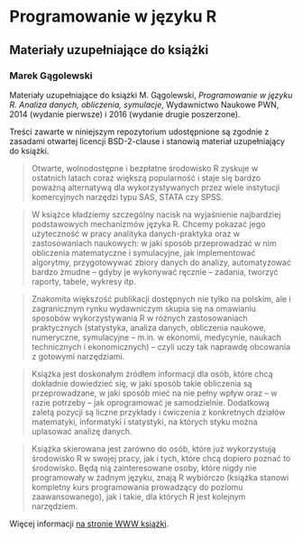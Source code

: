 # Programowanie w języku R #
## Materiały uzupełniające do książki ##
### Marek Gągolewski ###


Materiały uzupełniające do książki
M. Gągolewski, *Programowanie w języku R. Analiza danych, obliczenia, symulacje*,
Wydawnictwo Naukowe PWN, 2014 (wydanie pierwsze) i 2016 (wydanie drugie
poszerzone).

Treści zawarte w niniejszym repozytorium
udostępnione są zgodnie z zasadami otwartej licencji BSD-2-clause
i stanowią materiał uzupełniający do książki.


> Otwarte, wolnodostępne i bezpłatne środowisko R zyskuje w ostatnich latach
> coraz większą popularność i staje się bardzo poważną alternatywą dla
> wykorzystywanych przez wiele instytucji komercyjnych narzędzi typu SAS, STATA
> czy SPSS.

> W książce kładziemy szczególny nacisk na wyjaśnienie najbardziej podstawowych
> mechanizmów języka R. Chcemy pokazać jego użyteczność w pracy analityka
> danych-praktyka oraz w zastosowaniach naukowych: w jaki sposób przeprowadzać w
> nim obliczenia matematyczne i symulacyjne, jak implementować algorytmy,
> przygotowywać zbiory danych do analizy, automatyzować bardzo żmudne – gdyby je
> wykonywać ręcznie – zadania, tworzyć raporty, tabele, wykresy itp.

> Znakomita większość publikacji dostępnych nie tylko na polskim, ale i
> zagranicznym rynku wydawniczym skupia się na omawianiu sposobów wykorzystywania
> R w różnych zastosowaniach praktycznych (statystyka, analiza danych, obliczenia
> naukowe, numeryczne, symulacyjne – m.in. w ekonomii, medycynie, naukach
> technicznych i ekonomicznych) – czyli uczy tak naprawdę obcowania z gotowymi
> narzędziami.

> Książka jest doskonałym źródłem informacji dla osób, które chcą dokładnie
> dowiedzieć się, w jaki sposób takie obliczenia są przeprowadzane, w jaki sposób
> mieć na nie pełny wpływ oraz – w razie potrzeby – jak oprogramować je
> samodzielnie. Dodatkową zaletą pozycji są liczne przykłady i ćwiczenia z
> konkretnych działów matematyki, informatyki i statystyki, na których styku można
> uplasować analizę danych.

> Książka skierowana jest zarówno do osób, które już wykorzystują środowisko R
> w swojej pracy, jak i tych, które chcą dopiero poznać to środowisko. Będą nią
> zainteresowane osoby, które nigdy nie programowały w żadnym języku, znają R
> wybiórczo (książka stanowi kompletny kurs programowania prowadzący do poziomu
> zaawansowanego), jak i takie, dla których R jest kolejnym narzędziem.

Więcej informacji [na stronie WWW książki](http://www.gagolewski.com/publications/programowanier/).
